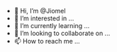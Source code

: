 - 👋 Hi, I’m @Jiomel
- 👀 I’m interested in ...
- 🌱 I’m currently learning ...
- 💞️ I’m looking to collaborate on ...
- 📫 How to reach me ...

<!---
Jiomel/Jiomel is a ✨ special ✨ repository because its `README.md` (this file) appears on your GitHub profile.
You can click the Preview link to take a look at your changes.
--->
